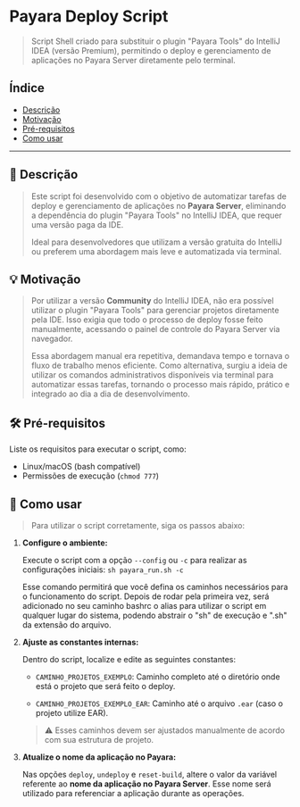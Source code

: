 # Payara Deploy Script

> Script Shell criado para substituir o plugin "Payara Tools" do IntelliJ IDEA (versão Premium), permitindo o deploy e gerenciamento de aplicações no Payara Server diretamente pelo terminal.
## Índice

- [Descrição](#descrição)
- [Motivação](#motivação)
- [Pré-requisitos](#pré-requisitos)
- [Como usar](#como-usar)

---
## 📖 Descrição

>Este script foi desenvolvido com o objetivo de automatizar tarefas de deploy e gerenciamento de aplicações no **Payara Server**, eliminando a dependência do plugin "Payara Tools" no IntelliJ IDEA, que requer uma versão paga da IDE.
>
>Ideal para desenvolvedores que utilizam a versão gratuita do IntelliJ ou preferem uma abordagem mais leve e automatizada via terminal.

## 💡 Motivação

> Por utilizar a versão **Community** do IntelliJ IDEA, não era possível utilizar o plugin "Payara Tools" para gerenciar projetos diretamente pela IDE. Isso exigia que todo o processo de deploy fosse feito manualmente, acessando o painel de controle do Payara Server via navegador.
>
> Essa abordagem manual era repetitiva, demandava tempo e tornava o fluxo de trabalho menos eficiente. Como alternativa, surgiu a ideia de utilizar os comandos administrativos disponíveis via terminal para automatizar essas tarefas, tornando o processo mais rápido, prático e integrado ao dia a dia de desenvolvimento.

## 🛠️ Pré-requisitos

Liste os requisitos para executar o script, como:

- Linux/macOS (bash compatível)
- Permissões de execução (`chmod 777`)


## 🚀 Como usar

> Para utilizar o script corretamente, siga os passos abaixo:

1. **Configure o ambiente:**

   Execute o script com a opção `--config` ou `-c` para realizar as configurações iniciais:
   `sh payara_run.sh -c`

   Esse comando permitirá que você defina os caminhos necessários para o funcionamento do script. Depois de rodar pela primeira vez, será adicionado no seu caminho bashrc o alias para utilizar o script em qualquer lugar do sistema, podendo abstrair o "sh" de execução e ".sh" da extensão do arquivo.

2. **Ajuste as constantes internas:**

   Dentro do script, localize e edite as seguintes constantes:

    - `CAMINHO_PROJETOS_EXEMPLO`: Caminho completo até o diretório onde está o projeto que será feito o deploy.

    - `CAMINHO_PROJETOS_EXEMPLO_EAR`: Caminho até o arquivo `.ear` (caso o projeto utilize EAR).


    > ⚠️ Esses caminhos devem ser ajustados manualmente de acordo com sua estrutura de projeto.

3. **Atualize o nome da aplicação no Payara:**

   Nas opções `deploy`, `undeploy` e `reset-build`, altere o valor da variável referente ao **nome da aplicação no Payara Server**. Esse nome será utilizado para referenciar a aplicação durante as operações.